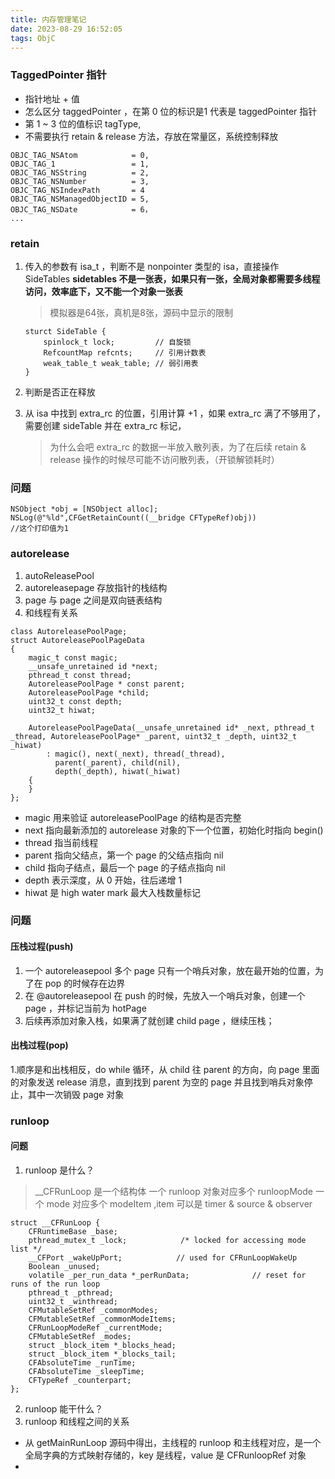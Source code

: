```yaml
---
title: 内存管理笔记
date: 2023-08-29 16:52:05
tags: ObjC
---
```

### TaggedPointer 指针
* 指针地址 + 值 
* 怎么区分 taggedPointer ，在第 0 位的标识是1 代表是 taggedPointer 指针
* 第 1 ~ 3 位的值标识 tagType, 
* 不需要执行 retain & release 方法，存放在常量区，系统控制释放
```objc
OBJC_TAG_NSAtom            = 0,
OBJC_TAG_1                 = 1,
OBJC_TAG_NSString          = 2,
OBJC_TAG_NSNumber          = 3,
OBJC_TAG_NSIndexPath       = 4
OBJC_TAG_NSManagedObjectID = 5,
OBJC_TAG_NSDate            = 6，
...

```

### retain 
1. 传入的参数有 isa_t ，判断不是 nonpointer 类型的 isa，直接操作 SideTables
   **sidetables 不是一张表，如果只有一张，全局对象都需要多线程访问，效率底下，又不能一个对象一张表**
   > 模拟器是64张，真机是8张，源码中显示的限制
   ```
   sturct SideTable {
       spinlock_t lock;         // 自旋锁
       RefcountMap refcnts;     // 引用计数表
       weak_table_t weak_table; // 弱引用表
   }
   ```

2. 判断是否正在释放
3. 从 isa 中找到 extra_rc 的位置，引用计算 +1 ，如果 extra_rc 满了不够用了，需要创建 sideTable 并在 extra_rc 标记，
   > 为什么会吧 extra_rc 的数据一半放入散列表，为了在后续 retain & release 操作的时候尽可能不访问散列表，（开锁解锁耗时）

### 问题
```
NSObject *obj = [NSObject alloc];
NSLog(@"%ld",CFGetRetainCount((__bridge CFTypeRef)obj))
//这个打印值为1 

```

### autorelease
1. autoReleasePool 
2. autoreleasepage 存放指针的栈结构
3. page 与 page 之间是双向链表结构
4. 和线程有关系

``` objc
class AutoreleasePoolPage;
struct AutoreleasePoolPageData
{
	magic_t const magic;
	__unsafe_unretained id *next;
	pthread_t const thread;
	AutoreleasePoolPage * const parent;
	AutoreleasePoolPage *child;
	uint32_t const depth;
	uint32_t hiwat;

	AutoreleasePoolPageData(__unsafe_unretained id* _next, pthread_t _thread, AutoreleasePoolPage* _parent, uint32_t _depth, uint32_t _hiwat)
		: magic(), next(_next), thread(_thread),
		  parent(_parent), child(nil),
		  depth(_depth), hiwat(_hiwat)
	{
	}
};
```
* magic 用来验证 autoreleasePoolPage 的结构是否完整
* next 指向最新添加的 autorelease 对象的下一个位置，初始化时指向 begin()
* thread 指当前线程
* parent 指向父结点，第一个 page 的父结点指向 nil
* child 指向子结点，最后一个 page 的子结点指向 nil
* depth 表示深度，从 0 开始，往后递增 1
* hiwat 是 high water mark 最大入栈数量标记

### 问题

#### 压栈过程(push)
1. 一个 autoreleasepool 多个 page 只有一个哨兵对象，放在最开始的位置，为了在 pop 的时候存在边界
2. 在 @autoreleasepool 在 push 的时候，先放入一个哨兵对象，创建一个 page ，并标记当前为 hotPage
3. 后续再添加对象入栈，如果满了就创建 child page ，继续压栈；

#### 出栈过程(pop)
1.顺序是和出栈相反，do while 循环，从 child 往 parent 的方向，向 page 里面的对象发送 release 消息，直到找到 parent 为空的 page 并且找到哨兵对象停止，其中一次销毁 page 对象

### runloop

#### 问题
1. runloop 是什么？
> __CFRunLoop 是一个结构体
> 一个 runloop 对象对应多个 runloopMode 一个 mode 对应多个 modeItem ,item 可以是 timer & source & observer
> 

```objc
struct __CFRunLoop {
    CFRuntimeBase _base;
    pthread_mutex_t _lock;            /* locked for accessing mode list */
    __CFPort _wakeUpPort;            // used for CFRunLoopWakeUp
    Boolean _unused;
    volatile _per_run_data *_perRunData;              // reset for runs of the run loop
    pthread_t _pthread;
    uint32_t _winthread;
    CFMutableSetRef _commonModes;
    CFMutableSetRef _commonModeItems;
    CFRunLoopModeRef _currentMode;
    CFMutableSetRef _modes;
    struct _block_item *_blocks_head;
    struct _block_item *_blocks_tail;
    CFAbsoluteTime _runTime;
    CFAbsoluteTime _sleepTime;
    CFTypeRef _counterpart;
};

```
2. runloop 能干什么？
3. runloop 和线程之间的关系

* 从 getMainRunLoop 源码中得出，主线程的 runloop 和主线程对应，是一个全局字典的方式映射存储的，key 是线程，value 是 CFRunloopRef 对象
* 